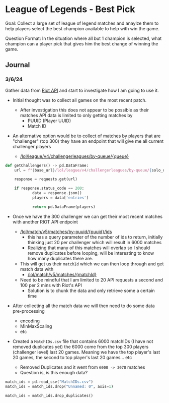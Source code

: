# League of Legends - Best Pick

Goal: Collect a large set of league of legend matches and anaylze them to help players select the best champion available to help with win the game. 

Question Format: In the situation where all but 1 champion is selected, what champion can a player pick that gives him the best change of winning the game. 

## Journal

### 3/6/24

Gather data from [Riot API](https://developer.riotgames.com/) and start to investigate how I am going to use it. 

- Initial thought was to collect all games on the most recent patch. 
	- After investigation this does not appear to be possible as their matches API data is limited to only getting matches by
		- PUUID (Player UUID)
		- Match ID

- An alternative option would be to collect of matches by players that are "challenger" (top 300) they have an endpoint that will give me all current challenger players
	- [/lol/league/v4/challengerleagues/by-queue/{queue}](https://developer.riotgames.com/apis#league-v4/GET_getChallengerLeague)

```py
def getChallengers() -> pd.DataFrame:
	url = f"{base_url}/lol/league/v4/challengerleagues/by-queue/{solo_duo}?api_key={api_key}"

	response = requests.get(url)

	if response.status_code == 200:
			data = response.json()
			players = data['entries']

			return pd.DataFrame(players)
```

- Once we have the 300 challenger we can get their most recent matches with another RIOT API endpoint
	-  [/lol/match/v5/matches/by-puuid/{puuid}/ids](https://developer.riotgames.com/apis#match-v5/GET_getMatchIdsByPUUID)
		- this has a query parameter of the number of ids to return, initially thinking just 20 per challenger which will result in 6000 matches
		- Realizing that many of this matches will overlap so I should remove duplicates before looping, will be interesting to know how many duplicates there are.
	- This will get us their `matchId` which we can then loop through and get match data with
		- [/lol/match/v5/matches/{matchId}](https://developer.riotgames.com/apis#match-v5/GET_getMatch)
	- Need to be mindful that I am limited to 20 API requests a second and 100 per 2 mins with Riot's API
		- Solution is to chunk the data and only retrieve some a certain time

- After collecting all the match data we will then need to do some data pre-processing
	- encoding
	- MinMaxScaling
	- etc

- Created a `MatchIDs.csv` file that contains 6000 matchIDs (I have not removed duplicates yet) the 6000 come from the top 300 players (challenger level) last 20 games. Meaning we have the top player's last 20 games, the second to top player's last 20 games... etc
	- Removed Duplicates and it went from `6000 -> 3078` matches
	- Question is, is this enough data?

```py
match_ids = pd.read_csv("MatchIDs.csv")
match_ids = match_ids.drop("Unnamed: 0", axis=1)

match_ids = match_ids.drop_duplicates()
```